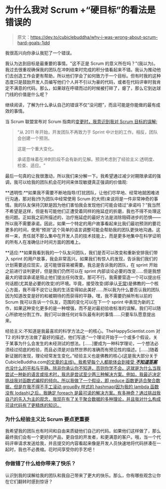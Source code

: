 # 为什么我对 Scrum +“硬目标”的看法是错误的

> 原文：<https://dev.to/cubiclebuddha/why-i-was-wrong-about-scrum-hard-goals-1jdd>

我很高兴向你承认我犯了一个错误。

我认为达到目标是最重要的事情。"这不正是 Scrum 的意义所在吗？"(我以为)。我过去很重视确保我的团队在冲刺结束时完成的积分值看起来不错。我认为推动他们去创造工作会更有帮助，所以他们学会了如何致力于一个目标。但有时我的这种态度只是鼓励开发人员编写他们个人并不引以为豪的代码，或者在代码评审时我肯定不满意的代码。那么，如果球在呼啸而过的时候被打碎了，瘪了，那么它到达球门线的价值是什么呢？

继续阅读，了解为什么承认自己的错误不仅“没问题”，而且可能是你能做的最有成效的事情。

当 Scrum 联盟宣布对 Scrum 指南的[变更时，我意识到我对 Scrum 目标的误解:](https://medium.com/serious-scrum/5-controversial-topics-that-were-removed-from-scrum-68b5e83d38f2)

> “从 2011 年开始，开发团队不再致力于 Sprint 中计划的工作。相反，团队会创建一个预测。
> 
> 这是一个重大变化。
> 
> 承诺意味着在冲刺阶段不会有新的见解。预测考虑到了经验主义:透明度、检查、适应。"

最后一句真的让我很激动，所以我们来分解一下。我希望通过减少对期限承诺的强调，我可以给我的团队机会花时间来体现敏捷真正强调的价值观:

**透明性:**如果我不需要不断地指导/打扰团队，让他们尽早地、经常地就困难进行沟通，那对我(作为团队中经常使用 Scrum 的大师)来说将是一件非常神奇的事情。我的队友保持沉默是因为他们害怕我会发现他们可能会错过“承诺吗？”我当然不希望是这样，但是有可能他们正遭受着同样的拖延症的折磨，我也不得不处理这些问题。正如我之前所描述的，治疗拖延症的最好方法是消除阻碍进步的恐惧——所以我不需要承诺。因此，如果一个特定的用户故事看起来比我们最初预测的要花更多的时间，使用“预测”这个简单的语言调整可能会帮助我的团队更快地沟通。这样一来，责任就不那么集中在开发人员的技术技能上，而是更多地集中在科学证明的所有人在准确估计时间方面的困难上。

**适应:**如果我看到我的一个队友问团队，我们是否可以改变和重新安排我们带入 sprint 的用户故事，我会非常高兴。如果我们有惊人的发现，告诉我们我们的计划需要适应现实，这可能很容易被需要。我总是告诉我的团队，在 sprint 开始之前进行谈判更好，但是我们仍然可以在 sprint 内部谈论必要的改变……但是我想最大的错误承诺是阻止他们提出任何改变。那可不行。我需要营造一个可以提出任何话题(尤其是必要的改变)的环境。毕竟，接受改变(即承认[无常](https://dev.to/cubiclebuddha/your-code-is-not-pretty-your-code-is-already-dead-code-glp))是佛教的一个核心方面，我不得不说它让我的生活变得如此美好……所以我为什么要否认我的团队因为知道改变是好的和被期待的而获得的平静。嘿，我不需要扔掉所有以前的 Scrum 我可以告诉一个队友，范围的变化可以在下一个 sprint 中表现为新的工作，如果这种变化更多的是一种增强，而不是对最初验收标准的误解。我们可以随心所欲地分割工作。我们可以做任何对车队最有利的事情……只要车队愿意提出来。

经验主义:不知道是我最喜欢的科学方法之一的核心。TheHappyScientist.com 对 T2 的科学方法做了最好的描述，他们写道:“一个理论开始于一个或多个假设，关于某事为什么会发生的未经测试的想法。[……]要成为一种科学理论，一个想法必须经过彻底的检验，而且必须是对自然世界的准确而有预见性的描述。[……]随着新证据的发现，理论经常发生变化。”经验主义也是佛教的核心(这是我大部分关于 CubicleBuddha.com[的文章的主线)。我希望每个人都能体会到接受 ***不知道答案*** 也没什么的平和与平静。除非你承认你不知道，否则你学不会。这就是为什么当我尝试一种新的语言或技术时，我总是尝试至少两三种解决方案。例如，我最近决定挑战我对函数式编程的倾向。所以我做了一个假设，即 reduce 函数更适合聚合数据，但是在我不得不手工滚动 groupBy 样式的 hashmap(因为我的 lambda 函数没有 lodash)之后，我确定 foreach 是最可读的解决方案。有多神奇？通过挑战我自己的先入为主的观念，我现在有了关于聚合数据的多种理论，并且我对什么构成可读代码有了更精炼的知识。](http://cubiclebuddha.com)

### 为什么经验主义比 Scrum 要点更重要

我希望我的团队也有时间和自由来质疑他们自己的代码。如果他们这样做了，那么最终我们会有一个更好的产品，更自信的开发者，和更满意的客户。哦，当一个代码评审请求发送给我，并且提交的内容看起来像是开发人员快速地将代码拼凑在一起时，我也不必畏缩。花时间享受你的手艺吧！

### 你做错了什么给你带来了快乐？

认识到我的误解给我的团队和我自己带来了更大的快乐。那么，你有哪些观念让你在它们翻转时感到惊讶？